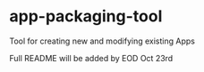 # app-packaging-tool
Tool for creating new and modifying existing Apps

Full README will be added by EOD Oct 23rd
